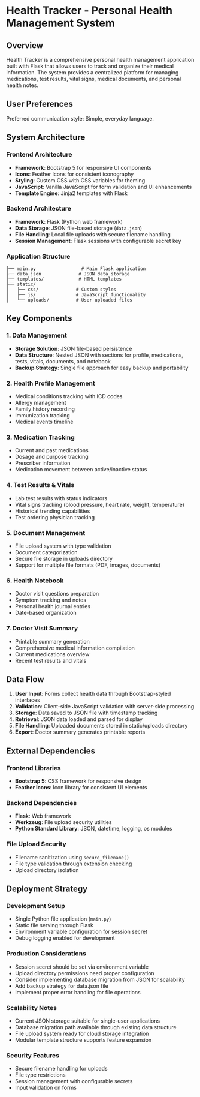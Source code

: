 # Health Tracker - Personal Health Management System

## Overview

Health Tracker is a comprehensive personal health management application built with Flask that allows users to track and organize their medical information. The system provides a centralized platform for managing medications, test results, vital signs, medical documents, and personal health notes.

## User Preferences

Preferred communication style: Simple, everyday language.

## System Architecture

### Frontend Architecture
- **Framework**: Bootstrap 5 for responsive UI components
- **Icons**: Feather Icons for consistent iconography
- **Styling**: Custom CSS with CSS variables for theming
- **JavaScript**: Vanilla JavaScript for form validation and UI enhancements
- **Template Engine**: Jinja2 templates with Flask

### Backend Architecture
- **Framework**: Flask (Python web framework)
- **Data Storage**: JSON file-based storage (`data.json`)
- **File Handling**: Local file uploads with secure filename handling
- **Session Management**: Flask sessions with configurable secret key

### Application Structure
```
├── main.py                 # Main Flask application
├── data.json              # JSON data storage
├── templates/             # HTML templates
├── static/
│   ├── css/              # Custom styles
│   ├── js/               # JavaScript functionality
│   └── uploads/          # User uploaded files
```

## Key Components

### 1. Data Management
- **Storage Solution**: JSON file-based persistence
- **Data Structure**: Nested JSON with sections for profile, medications, tests, vitals, documents, and notebook
- **Backup Strategy**: Single file approach for easy backup and portability

### 2. Health Profile Management
- Medical conditions tracking with ICD codes
- Allergy management
- Family history recording
- Immunization tracking
- Medical events timeline

### 3. Medication Tracking
- Current and past medications
- Dosage and purpose tracking
- Prescriber information
- Medication movement between active/inactive status

### 4. Test Results & Vitals
- Lab test results with status indicators
- Vital signs tracking (blood pressure, heart rate, weight, temperature)
- Historical trending capabilities
- Test ordering physician tracking

### 5. Document Management
- File upload system with type validation
- Document categorization
- Secure file storage in uploads directory
- Support for multiple file formats (PDF, images, documents)

### 6. Health Notebook
- Doctor visit questions preparation
- Symptom tracking and notes
- Personal health journal entries
- Date-based organization

### 7. Doctor Visit Summary
- Printable summary generation
- Comprehensive medical information compilation
- Current medications overview
- Recent test results and vitals

## Data Flow

1. **User Input**: Forms collect health data through Bootstrap-styled interfaces
2. **Validation**: Client-side JavaScript validation with server-side processing
3. **Storage**: Data saved to JSON file with timestamp tracking
4. **Retrieval**: JSON data loaded and parsed for display
5. **File Handling**: Uploaded documents stored in static/uploads directory
6. **Export**: Doctor summary generates printable reports

## External Dependencies

### Frontend Libraries
- **Bootstrap 5**: CSS framework for responsive design
- **Feather Icons**: Icon library for consistent UI elements

### Backend Dependencies
- **Flask**: Web framework
- **Werkzeug**: File upload security utilities
- **Python Standard Library**: JSON, datetime, logging, os modules

### File Upload Security
- Filename sanitization using `secure_filename()`
- File type validation through extension checking
- Upload directory isolation

## Deployment Strategy

### Development Setup
- Single Python file application (`main.py`)
- Static file serving through Flask
- Environment variable configuration for session secret
- Debug logging enabled for development

### Production Considerations
- Session secret should be set via environment variable
- Upload directory permissions need proper configuration
- Consider implementing database migration from JSON for scalability
- Add backup strategy for data.json file
- Implement proper error handling for file operations

### Scalability Notes
- Current JSON storage suitable for single-user applications
- Database migration path available through existing data structure
- File upload system ready for cloud storage integration
- Modular template structure supports feature expansion

### Security Features
- Secure filename handling for uploads
- File type restrictions
- Session management with configurable secrets
- Input validation on forms